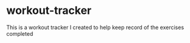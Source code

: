 # workout-tracker
This is a workout tracker I created to help keep record of the exercises completed
